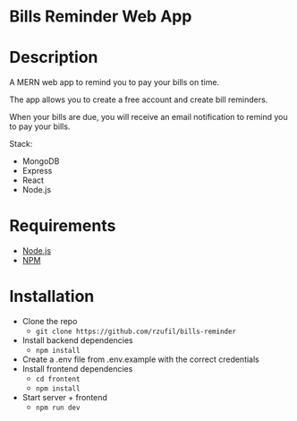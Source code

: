 # Bills Reminder Web App

# Description
A MERN web app to remind you to pay your bills on time.

The app allows you to create a free account and create bill reminders.

When your bills are due, you will receive an email notification to remind you to pay your bills.

Stack:

- MongoDB
- Express
- React
- Node.js

# Requirements
- [Node.js](https://nodejs.org/en/)
- [NPM](https://www.npmjs.com/)

# Installation
- Clone the repo
    - `git clone https://github.com/rzufil/bills-reminder`
- Install backend dependencies
    - `npm install`
- Create a .env file from .env.example with the correct credentials
- Install frontend dependencies
    - `cd frontent`
    - `npm install`
- Start server + frontend
    - `npm run dev`